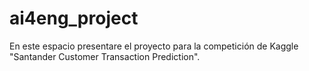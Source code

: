 # ai4eng_project
En este espacio presentare el proyecto para la competición de Kaggle "Santander Customer Transaction Prediction". 
